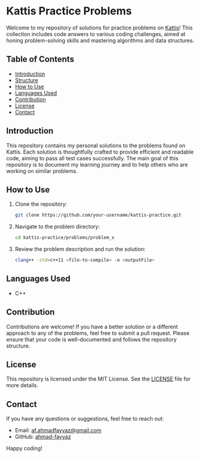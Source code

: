 # Kattis Practice Problems

Welcome to my repository of solutions for practice problems on [Kattis](https://open.kattis.com/)! This collection includes code answers to various coding challenges, aimed at honing problem-solving skills and mastering algorithms and data structures.

## Table of Contents

- [Introduction](#introduction)
- [Structure](#structure)
- [How to Use](#how-to-use)
- [Languages Used](#languages-used)
- [Contribution](#contribution)
- [License](#license)
- [Contact](#contact)

## Introduction

This repository contains my personal solutions to the problems found on Kattis. Each solution is thoughtfully crafted to provide efficient and readable code, aiming to pass all test cases successfully. The main goal of this repository is to document my learning journey and to help others who are working on similar problems.


## How to Use

1. Clone the repository:
    ```sh
    git clone https://github.com/your-username/kattis-practice.git
    ```
2. Navigate to the problem directory:
    ```sh
    cd kattis-practice/problems/problem_x
    ```
3. Review the problem description and run the solution:
    ```sh
    clang++ -std=c++11 <file-to-compile> -o <outputFile>   
    ```

## Languages Used
- C++

## Contribution

Contributions are welcome! If you have a better solution or a different approach to any of the problems, feel free to submit a pull request. Please ensure that your code is well-documented and follows the repository structure.

## License

This repository is licensed under the MIT License. See the [LICENSE](LICENSE) file for more details.

## Contact

If you have any questions or suggestions, feel free to reach out:

- Email: af.ahmadfayyaz@gmail.com
- GitHub: [ahmad-fayyaz](https://github.com/ahmad-fayyaz)

Happy coding!

